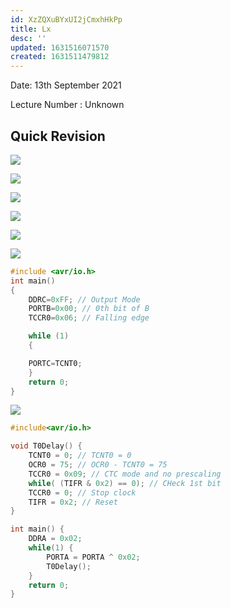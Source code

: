 ```yaml
---
id: XzZQXuBYxUI2jCmxhHkPp
title: Lx
desc: ''
updated: 1631516071570
created: 1631511479812
---
```


Date: 13th September 2021

Lecture Number : Unknown

## Quick Revision

![](/assets/images/2021-09-13-11-15-36.png)


![](/assets/images/2021-09-13-11-21-29.png)

![](/assets/images/2021-09-13-11-25-19.png)


![](/assets/images/2021-09-13-11-43-22.png)

![](/assets/images/2021-09-13-11-45-59.png)

![](/assets/images/2021-09-13-11-48-16.png)


```c
#include <avr/io.h>
int main()
{
    DDRC=0xFF; // Output Mode 
    PORTB=0x00; // 0th bit of B 
    TCCR0=0x06; // Falling edge 

    while (1)
    {

    PORTC=TCNT0;
    }
    return 0;
}

```

![](/assets/images/2021-09-13-12-08-43.png)

```c
#include<avr/io.h>

void T0Delay() {
    TCNT0 = 0; // TCNT0 = 0
    OCR0 = 75; // OCR0 - TCNT0 = 75
    TCCR0 = 0x09; // CTC mode and no prescaling
    while( (TIFR & 0x2) == 0); // CHeck 1st bit
    TCCR0 = 0; // Stop clock
    TIFR = 0x2; // Reset
}

int main() {
    DDRA = 0x02;
    while(1) {
        PORTA = PORTA ^ 0x02;
        T0Delay();
    }
    return 0;
}

```